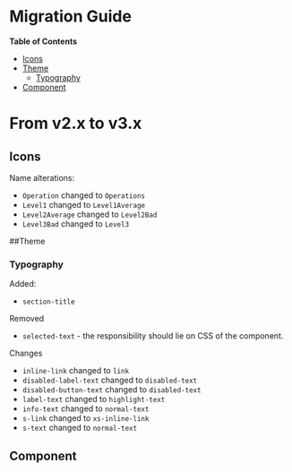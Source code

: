 # Migration Guide

**Table of Contents**

- [Icons](#icons)
- [Theme](#theme)
  - [Typography](#typography)
- [Component](#component)

# From v2.x to v3.x

## Icons

Name alterations:
- `Operation` changed to `Operations`
- `Level1` changed to `Level1Average`
- `Level2Average` changed to `Level2Bad`
- `Level3Bad` changed to `Level3`


##Theme

### Typography

Added:

- `section-title`

Removed

- `selected-text` - the responsibility should lie on CSS of the component.

Changes

- `inline-link` changed to `link`
- `disabled-label-text` changed to `disabled-text`
- `disabled-button-text` changed to `disabled-text`
- `label-text` changed to `highlight-text`
- `info-text` changed to `normal-text`
- `s-link` changed to `xs-inline-link`
- `s-text` changed to `normal-text`

## Component
